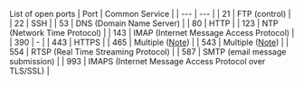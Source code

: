 List of open ports
| Port | Common Service |
| --- | --- |
| 21 | FTP (control) |
| 22 | SSH |
| 53 | DNS (Domain Name Server) |
| 80 | HTTP |
| 123 | NTP (Network Time Protocol) |
| 143 | IMAP (Internet Message Access Protocol) |
| 390 | - |
| 443 | HTTPS |
| 465 | Multiple ([Note](https://en.wikipedia.org/wiki/List_of_TCP_and_UDP_port_numbers#cite_note-tcp465-86)) |
| 543 | Multiple ([Note](https://en.wikipedia.org/wiki/List_of_TCP_and_UDP_port_numbers#cite_note-tcp543-87)) |
| 554 | RTSP (Real Time Streaming Protocol) |
| 587 | SMTP (email message submission) |
| 993 | IMAPS (Internet Message Access Protocol over TLS/SSL) |
